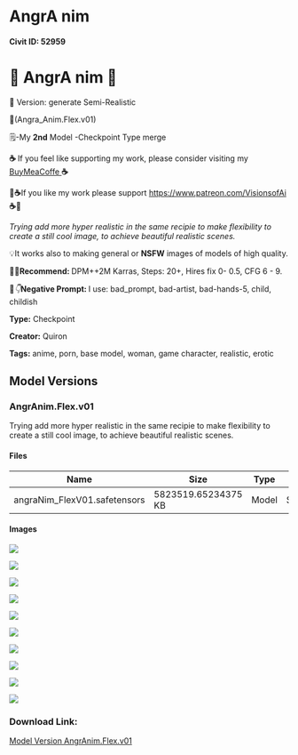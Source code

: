 # AngrA nim

#### Civit ID: 52959

<h1>👑 <strong>AngrA nim </strong>👑</h1><p>🔧 Version: generate Semi-Realistic</p><p>🔧(Angra_Anim.Flex.v01)</p><p></p><p>🗒️-My <strong>2nd</strong> Model -Checkpoint Type merge</p><p></p><p><strong>☕ </strong>If you feel like supporting my work, please consider visiting my <a target="_blank" rel="ugc" href="https://www.buymeacoffee.com/quiron">BuyMeaCoffe </a><strong>☕</strong></p><p>🌟<strong>☕</strong>If you like my work please support <a target="_blank" rel="ugc" href="https://www.patreon.com/VisionsofAi">https://www.patreon.com/VisionsofAi</a>  <strong>☕</strong>🌟</p><p></p><p><em>Trying add more hyper realistic in the same recipie to make flexibility to create a still cool image, to achieve beautiful realistic scenes.</em></p><p></p><p>💡It works also to making general or <strong>NSFW</strong> images of models of high quality.</p><p></p><p>📝🌟<strong>Recommend: </strong>DPM++2M Karras, Steps: 20+, Hires fix 0- 0.5, CFG 6 - 9.</p><p>📝<em>👇</em><strong>Negative Prompt: </strong>I use: bad_prompt, bad-artist, bad-hands-5, child, childish</p>

**Type:** Checkpoint

**Creator:** Quiron

**Tags:** anime, porn, base model, woman, game character, realistic, erotic

## Model Versions

### AngrAnim.Flex.v01

<p>Trying  add more hyper realistic in the same recipie to make flexibility to create a still cool image, to achieve beautiful realistic scenes.</p>

#### Files

| Name | Size | Type | Format | Download Url | AutoV1 | AutoV2 | SHA256 | CRC32 | BLAKE3 |
| --- | --- | --- | --- | --- | --- | --- | --- | --- | --- |
| angraNim_FlexV01.safetensors | 5823519.65234375 KB | Model | SafeTensor | https://civitai.com/api/download/models/57345 | B2238593 | 9437C45BC6 | 9437C45BC60D44A5BAC406E4A97B1CF68AE7383745A924B4F0025E4F98C44239 | F5E58404 | 2B6F084F8876A34F4A3E757B8F963AB4CBCB448BEBA2AEFC914508CAD42200AA |

#### Images

<p><img src="https://image.civitai.com/xG1nkqKTMzGDvpLrqFT7WA/ead72e7e-6a04-48d5-692b-7def875db100/width=450/631755.jpeg" /></p>

<p><img src="https://image.civitai.com/xG1nkqKTMzGDvpLrqFT7WA/41b044b1-2919-43ee-3ce3-46ba556b6300/width=450/623679.jpeg" /></p>

<p><img src="https://image.civitai.com/xG1nkqKTMzGDvpLrqFT7WA/be38ada8-f4e5-401e-63de-3d45f8bfad00/width=450/623218.jpeg" /></p>

<p><img src="https://image.civitai.com/xG1nkqKTMzGDvpLrqFT7WA/4f83ce44-badb-4837-c263-be1c7163e400/width=450/623219.jpeg" /></p>

<p><img src="https://image.civitai.com/xG1nkqKTMzGDvpLrqFT7WA/668387b4-1c40-40b9-87c4-db67bbca3e00/width=450/623211.jpeg" /></p>

<p><img src="https://image.civitai.com/xG1nkqKTMzGDvpLrqFT7WA/50730dc6-3615-43f8-b18c-417ff0a0fc00/width=450/623214.jpeg" /></p>

<p><img src="https://image.civitai.com/xG1nkqKTMzGDvpLrqFT7WA/a605f0e4-e7b0-4274-d3f2-190053ee8e00/width=450/623212.jpeg" /></p>

<p><img src="https://image.civitai.com/xG1nkqKTMzGDvpLrqFT7WA/0e8d2393-ba23-4040-3bb7-30a76a1c5500/width=450/623220.jpeg" /></p>

<p><img src="https://image.civitai.com/xG1nkqKTMzGDvpLrqFT7WA/5f76af3f-da7f-4455-11c4-08a7e5b4a900/width=450/623215.jpeg" /></p>

<p><img src="https://image.civitai.com/xG1nkqKTMzGDvpLrqFT7WA/fd0b3267-b42e-492f-343f-6a0ef0d14100/width=450/623216.jpeg" /></p>

### Download Link:

[Model Version AngrAnim.Flex.v01](https://civitai.com/api/download/models/57345)


